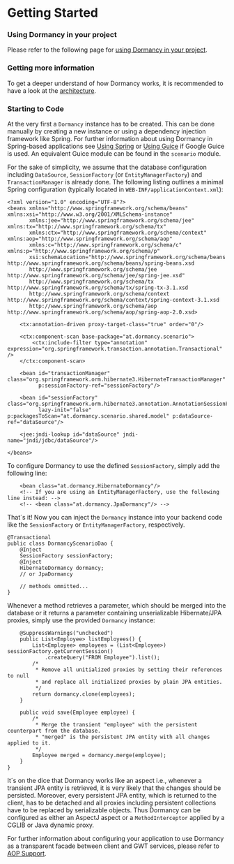 # Getting Started #
### Using Dormancy in your project ###
Please refer to the following page for [using Dormancy in your project](GettingDormancy.md).

### Getting more information ###
To get a deeper understand of how Dormancy works, it is recommended to have a look at the [architecture](Architecture.md).

### Starting to Code ###
At the very first a `Dormancy` instance has to be created.
This can be done manually by creating a new instance or using a dependency injection framework like Spring.
For further information about using Dormancy in Spring-based applications see [Using Spring](UsingSpring.md) or [Using Guice](UsingGuice.md) if Google Guice is used.
An equivalent Guice module can be found in the `scenario` module.

For the sake of simplicity, we assume that the database configuration including `DataSource`, `SessionFactory` (or `EntityManagerFactory`) and `TransactionManager` is already done. The following listing outlines a minimal Spring configuration (typically located in `WEB-INF/applicationContext.xml`):
```
<?xml version="1.0" encoding="UTF-8"?>
<beans xmlns="http://www.springframework.org/schema/beans" xmlns:xsi="http://www.w3.org/2001/XMLSchema-instance"
	   xmlns:jee="http://www.springframework.org/schema/jee" xmlns:tx="http://www.springframework.org/schema/tx"
	   xmlns:ctx="http://www.springframework.org/schema/context" xmlns:aop="http://www.springframework.org/schema/aop"
	   xmlns:c="http://www.springframework.org/schema/c" xmlns:p="http://www.springframework.org/schema/p"
	   xsi:schemaLocation="http://www.springframework.org/schema/beans http://www.springframework.org/schema/beans/spring-beans.xsd
	   http://www.springframework.org/schema/jee http://www.springframework.org/schema/jee/spring-jee.xsd"
	   http://www.springframework.org/schema/tx http://www.springframework.org/schema/tx/spring-tx-3.1.xsd
	   http://www.springframework.org/schema/context http://www.springframework.org/schema/context/spring-context-3.1.xsd
	   http://www.springframework.org/schema/aop http://www.springframework.org/schema/aop/spring-aop-2.0.xsd>

	<tx:annotation-driven proxy-target-class="true" order="0"/>

	<ctx:component-scan base-package="at.dormancy.scenario">
		<ctx:include-filter type="annotation" expression="org.springframework.transaction.annotation.Transactional" />
	</ctx:component-scan>

	<bean id="transactionManager" class="org.springframework.orm.hibernate3.HibernateTransactionManager"
		  p:sessionFactory-ref="sessionFactory"/>

	<bean id="sessionFactory" class="org.springframework.orm.hibernate3.annotation.AnnotationSessionFactoryBean"
		  lazy-init="false" p:packagesToScan="at.dormancy.scenario.shared.model" p:dataSource-ref="dataSource"/>

	<jee:jndi-lookup id="dataSource" jndi-name="jndi/jdbc/dataSource"/>

</beans>
```

To configure Dormancy to use the defined `SessionFactory`, simply add the following line:

```
	<bean class="at.dormancy.HibernateDormancy"/>	
	<!-- If you are using an EntityManagerFactory, use the following line instead: -->
	<!-- <bean class="at.dormancy.JpaDormancy"/> -->
```

That´s it! Now you can inject the `Dormancy` instance into your backend code like the `SessionFactory` or `EntityManagerFactory`, respectively.
```
@Transactional
public class DormancyScenarioDao {
	@Inject
	SessionFactory sessionFactory;
	@Inject
	HibernateDormancy dormancy;
	// or JpaDormancy

	// methods ommitted...
}
```

Whenever a method retrieves a parameter, which should be merged into the database or it returns a parameter containing unserializable Hibernate/JPA proxies, simply use the provided `Dormancy` instance:
```
	@SuppressWarnings("unchecked")
	public List<Employee> listEmployees() {
		List<Employee> employees = (List<Employee>) sessionFactory.getCurrentSession()
			.createQuery("FROM Employee").list();
		/*
		 * Remove all unitialized proxies by setting their references to null
		 * and replace all initialized proxies by plain JPA entities.
		 */
		return dormancy.clone(employees);
	}

	public void save(Employee employee) {
		/*
		 * Merge the transient "employee" with the persistent counterpart from the database.
		 * "merged" is the persistent JPA entity with all changes applied to it.
		 */
		Employee merged = dormancy.merge(employee);
	}
}
```

It´s on the dice that Dormancy works like an aspect i.e., whenever a transient JPA entity is retrieved, it is very likely that the changes should be persisted. Moreover, every persistent JPA entity, which is returned to the client, has to be detached and all proxies including persistent collections have to be replaced by serializable objects. Thus Dormancy can be configured as either an AspectJ aspect or a `MethodInterceptor` applied by a CGLIB or Java dynamic proxy.

For further information about configuring your application to use Dormancy as a transparent facade between client and GWT services, please refer to [AOP Support](AOPSupport.md).